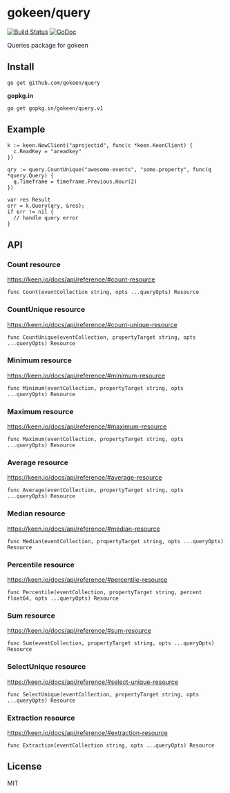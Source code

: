 # gokeen/query

[![Build Status](https://travis-ci.org/gokeen/query.svg?branch=master)][ci]
[![GoDoc](https://godoc.org/gopkg.in/gokeen/query.v1?status.svg)][gd]

  [ci]: https://travis-ci.org/gokeen/query
  [gd]: http://godoc.org/gopkg.in/gokeen/query.v1

Queries package for gokeen

## Install

    go get github.com/gokeen/query

__gopkg.in__

    go get gopkg.in/gokeen/query.v1

## Example

    k := keen.NewClient("aprojectid", func(c *keen.KeenClient) {
      c.ReadKey = "areadkey"
    })

    qry := query.CountUnique("awesome-events", "some.property", func(q *query.Query) {
      q.Timeframe = timeframe.Previous.Hour(2)
    })

    var res Result
    err = k.Query(qry, &res);
    if err != nil {
      // handle query error
    }

## API

### Count resource

https://keen.io/docs/api/reference/#count-resource

    func Count(eventCollection string, opts ...queryOpts) Resource

### CountUnique resource

https://keen.io/docs/api/reference/#count-unique-resource

    func CountUnique(eventCollection, propertyTarget string, opts ...queryOpts) Resource

### Minimum resource

https://keen.io/docs/api/reference/#minimum-resource

    func Minimum(eventCollection, propertyTarget string, opts ...queryOpts) Resource

### Maximum resource

https://keen.io/docs/api/reference/#maximum-resource

    func Maximum(eventCollection, propertyTarget string, opts ...queryOpts) Resource

### Average resource

https://keen.io/docs/api/reference/#average-resource

    func Average(eventCollection, propertyTarget string, opts ...queryOpts) Resource

### Median resource

https://keen.io/docs/api/reference/#median-resource

    func Median(eventCollection, propertyTarget string, opts ...queryOpts) Resource

### Percentile resource

https://keen.io/docs/api/reference/#percentile-resource

    func Percentile(eventCollection, propertyTarget string, percent float64, opts ...queryOpts) Resource

### Sum resource

https://keen.io/docs/api/reference/#sum-resource

    func Sum(eventCollection, propertyTarget string, opts ...queryOpts) Resource

### SelectUnique resource

https://keen.io/docs/api/reference/#select-unique-resource

    func SelectUnique(eventCollection, propertyTarget string, opts ...queryOpts) Resource

### Extraction resource

https://keen.io/docs/api/reference/#extraction-resource

    func Extraction(eventCollection string, opts ...queryOpts) Resource

## License

MIT

